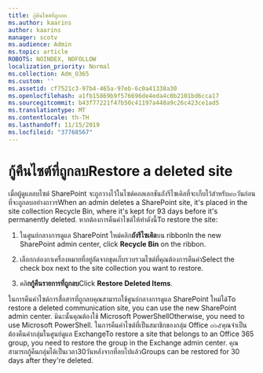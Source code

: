 ```yaml
---
title: กู้คืนไซต์ที่ถูกลบ
ms.author: kaarins
author: kaarins
manager: scotv
ms.audience: Admin
ms.topic: article
ROBOTS: NOINDEX, NOFOLLOW
localization_priority: Normal
ms.collection: Adm_O365
ms.custom: ''
ms.assetid: cf7521c3-97b4-465a-97eb-6c0a41338a30
ms.openlocfilehash: a1fb15869b9f576696de4eda4c0b2101bd6cca17
ms.sourcegitcommit: b43f77221f47b50c41197a448a9c26c423ce1ad5
ms.translationtype: MT
ms.contentlocale: th-TH
ms.lasthandoff: 11/15/2019
ms.locfileid: "37768567"
---
```

# <a name="restore-a-deleted-site"></a><span data-ttu-id="2de22-102">กู้คืนไซต์ที่ถูกลบ</span><span class="sxs-lookup"><span data-stu-id="2de22-102">Restore a deleted site</span></span>

<span data-ttu-id="2de22-103">เมื่อผู้ดูแลลบไซต์ SharePoint จะถูกวางไว้ในไซต์คอลเลกชันถังรีไซเคิลที่จะเก็บไว้สำหรับ๙๓วันก่อนที่จะถูกลบอย่างถาวร</span><span class="sxs-lookup"><span data-stu-id="2de22-103">When an admin deletes a SharePoint site, it's placed in the site collection Recycle Bin, where it's kept for 93 days before it's permanently deleted.</span></span> <span data-ttu-id="2de22-104">หากต้องการคืนค่าไซต์ให้ทำดังนี้</span><span class="sxs-lookup"><span data-stu-id="2de22-104">To restore the site:</span></span>
  
1. <span data-ttu-id="2de22-105">ในศูนย์กลางการดูแล SharePoint ใหม่คลิก**ถังรีไซเคิล**บน ribbon</span><span class="sxs-lookup"><span data-stu-id="2de22-105">In the new SharePoint admin center, click **Recycle Bin** on the ribbon.</span></span> 
    
2. <span data-ttu-id="2de22-106">เลือกกล่องกาเครื่องหมายที่อยู่ถัดจากชุดเก็บรวบรวมไซต์ที่คุณต้องการคืนค่า</span><span class="sxs-lookup"><span data-stu-id="2de22-106">Select the check box next to the site collection you want to restore.</span></span>
    
3. <span data-ttu-id="2de22-107">คลิ**กกู้คืนรายการที่ถูกลบ**</span><span class="sxs-lookup"><span data-stu-id="2de22-107">Click **Restore Deleted Items**.</span></span>
    
<span data-ttu-id="2de22-108">ในการคืนค่าไซต์การสื่อสารที่ถูกลบคุณสามารถใช้ศูนย์กลางการดูแล SharePoint ใหม่ได้</span><span class="sxs-lookup"><span data-stu-id="2de22-108">To restore a deleted communication site, you can use the new SharePoint admin center.</span></span> <span data-ttu-id="2de22-109">มิฉะนั้นคุณต้องใช้ Microsoft PowerShell</span><span class="sxs-lookup"><span data-stu-id="2de22-109">Otherwise, you need to use Microsoft PowerShell.</span></span> <span data-ttu-id="2de22-110">ในการคืนค่าไซต์ที่เป็นสมาชิกของกลุ่ม Office ๓๖๕คุณจำเป็นต้องคืนค่ากลุ่มในศูนย์ดูแล Exchange</span><span class="sxs-lookup"><span data-stu-id="2de22-110">To restore a site that belongs to an Office 365 group, you need to restore the group in the Exchange admin center.</span></span> <span data-ttu-id="2de22-111">คุณสามารถกู้คืนกลุ่มได้เป็นเวลา30วันหลังจากที่ลบไปแล้ว</span><span class="sxs-lookup"><span data-stu-id="2de22-111">Groups can be restored for 30 days after they're deleted.</span></span>
  

